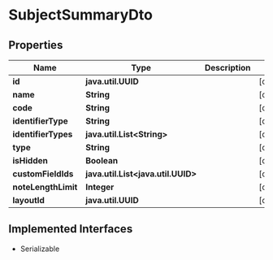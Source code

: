

# SubjectSummaryDto


## Properties

Name | Type | Description | Notes
------------ | ------------- | ------------- | -------------
**id** | **java.util.UUID** |  |  [optional]
**name** | **String** |  |  [optional]
**code** | **String** |  |  [optional]
**identifierType** | **String** |  |  [optional]
**identifierTypes** | **java.util.List&lt;String&gt;** |  |  [optional]
**type** | **String** |  |  [optional]
**isHidden** | **Boolean** |  |  [optional]
**customFieldIds** | **java.util.List&lt;java.util.UUID&gt;** |  |  [optional]
**noteLengthLimit** | **Integer** |  |  [optional]
**layoutId** | **java.util.UUID** |  |  [optional]


## Implemented Interfaces

* Serializable


